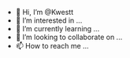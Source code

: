 - 👋 Hi, I’m @Kwestt
- 👀 I’m interested in ...
- 🌱 I’m currently learning ...
- 💞️ I’m looking to collaborate on ...
- 📫 How to reach me ...

<!---
Kwestt/Kwestt is a ✨ special ✨ repository because its `README.md` (this file) appears on your GitHub profile.
You can click the Preview link to take a look at your changes.
--->
